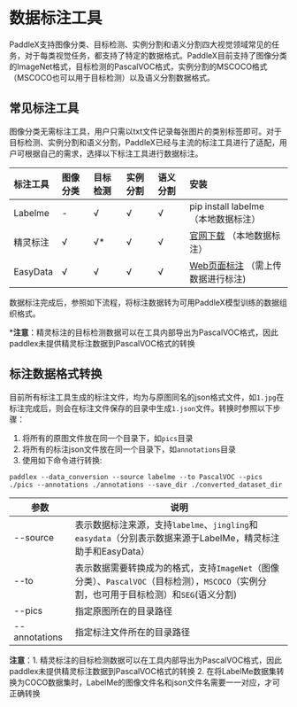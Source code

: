 # 数据标注工具

PaddleX支持图像分类、目标检测、实例分割和语义分割四大视觉领域常见的任务，对于每类视觉任务，都支持了特定的数据格式。PaddleX目前支持了图像分类的ImageNet格式，目标检测的PascalVOC格式，实例分割的MSCOCO格式（MSCOCO也可以用于目标检测）以及语义分割数据格式。

## 常见标注工具

 图像分类无需标注工具，用户只需以txt文件记录每张图片的类别标签即可。对于目标检测、实例分割和语义分割，PaddleX已经与主流的标注工具进行了适配，用户可根据自己的需求，选择以下标注工具进行数据标注。

| 标注工具    | 图像分类 | 目标检测 | 实例分割 | 语义分割 | 安装                                             |
| :---------  | :------- | :------ | :------  | :------- | :----------------------------------------------- |
| Labelme     | -        | √        | √        | √        | pip install labelme （本地数据标注）                              |
| 精灵标注    | √        | √*        | √        | √        | [官网下载](http://www.jinglingbiaozhu.com/) （本地数据标注）     |
| EasyData    | √        | √        | √        | √        | [Web页面标注](https://ai.baidu.com/easydata/) （需上传数据进行标注)   |

数据标注完成后，参照如下流程，将标注数据转为可用PaddleX模型训练的数据组织格式。

***注意**：精灵标注的目标检测数据可以在工具内部导出为PascalVOC格式，因此paddlex未提供精灵标注数据到PascalVOC格式的转换


## 标注数据格式转换

目前所有标注工具生成的标注文件，均为与原图同名的json格式文件，如`1.jpg`在标注完成后，则会在标注文件保存的目录中生成`1.json`文件。转换时参照以下步骤：

1. 将所有的原图文件放在同一个目录下，如`pics`目录  
2. 将所有的标注json文件放在同一个目录下，如`annotations`目录  
3. 使用如下命令进行转换:

```
paddlex --data_conversion --source labelme --to PascalVOC --pics ./pics --annotations ./annotations --save_dir ./converted_dataset_dir
```

| 参数 | 说明 |
| ---- | ---- |
| --source | 表示数据标注来源，支持`labelme`、`jingling`和`easydata`（分别表示数据来源于LabelMe，精灵标注助手和EasyData）|
| --to | 表示数据需要转换成为的格式，支持`ImageNet`（图像分类）、`PascalVOC`（目标检测），`MSCOCO`（实例分割，也可用于目标检测）和`SEG`(语义分割)  |
| --pics | 指定原图所在的目录路径  |
| --annotations | 指定标注文件所在的目录路径 |

**注意**：1. 精灵标注的目标检测数据可以在工具内部导出为PascalVOC格式，因此paddlex未提供精灵标注数据到PascalVOC格式的转换
         2. 在将LabelMe数据集转换为COCO数据集时，LabelMe的图像文件名和json文件名需要一一对应，才可正确转换
